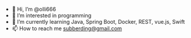 - 👋 Hi, I’m @olli666
- 👀 I’m interested in programming
- 🌱 I’m currently learning Java, Spring Boot, Docker, REST, vue.js, Swift
- 📫 How to reach me subberding@gmail.com

<!---
olli666/olli666 is a ✨ special ✨ repository because its `README.md` (this file) appears on your GitHub profile.
You can click the Preview link to take a look at your changes.
--->
